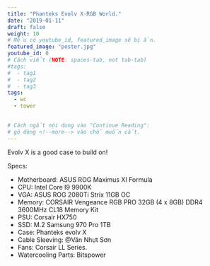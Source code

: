 ```yaml
---
title: "Phanteks Evolv X-RGB World."
date: "2019-01-11"
draft: false
weight: 10
# Nếu có youtube_id, featured_image sẽ bị ẩn.
featured_image: "poster.jpg"
youtube_id: 0
# Cách viết (NOTE: spaces-tab, not tab-tab)
#tags:
#  - tag1
#  - tag2
#  - tag3
tags:
  - wc
  - tower
 

# Cách ngắt nội dung vào "Continue Reading":
# gõ dòng <!--more--> vào chỗ muốn cắt.
---
```


Evolv X is a good case to build on!
<!--more-->
Specs:
- Motherboard: ASUS ROG Maximus XI Formula
- CPU: Intel Core I9 9900K
- VGA: ASUS ROG 2080Ti Strix 11GB OC
- Memory: CORSAIR Vengeance RGB PRO 32GB (4 x 8GB) DDR4 3600MHz CL18 Memory Kit
- PSU: Corsair HX750
- SSD: M.2 Samsung 970 Pro 1TB
- Case: Phanteks evolv X
- Cable Sleeving: @Văn Nhựt Sơn
- Fans: Corsair LL Series.
- Watercooling Parts: Bitspower